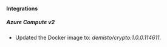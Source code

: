 
#### Integrations

##### Azure Compute v2
- Updated the Docker image to: *demisto/crypto:1.0.0.114611*.






